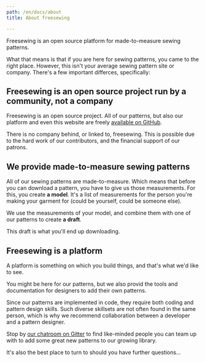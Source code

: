 ```yaml
---
path: /en/docs/about
title: About freesewing

---
```

Freesewing is an open source platform for made-to-measure sewing patterns.

What that means is that if you are here for sewing patterns, you came to the right place.
However, this isn't your average sewing pattern site or company. 
There's a few important differces, specifically:

## Freesewing is an open source project run by a community, not a company

Freesewing is an open source project. 
All of our patterns, but also our platform and even this website are freely 
[available on GitHub](https://github.com/freesewing).

There is no company behind, or linked to, freesewing. 
This is possible due to the hard work of our contributors, and the financial support of our patrons.

## We provide made-to-measure sewing patterns

All of our sewing patterns are made-to-measure. Which means that before you can download a pattern,
you have to give us those measurements. For this, you create **a model**.
It's a list of measurements for the person you're making your garment for (could be yourself, could be someone else).

We use the measurements of your model, and combine them with one of our patterns to create **a draft**.

This draft is what you'll end up downloading. 

## Freesewing is a platform

A platform is something on which you build things, and that's what we'd like to see.

You might be here for our patterns, but we also provid the tools and documentation for 
designers to add their own patterns.

Since our patterns are implemented in code, they require both coding and pattern design skills.
Such diverse skillsets are not often found in the same person, which is why we recommend
collaboration between a developer and a pattern designer.

Stop by [our chatroom on Gitter](https://gitter.im/freesewing/freesewing) to find like-minded 
people you can team up with to add some great new patterns to our growing library.

It's also the best place to turn to should you have further questions...
